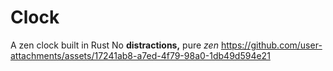 # Clock

A zen clock built in Rust
No **distractions,** pure *zen*
https://github.com/user-attachments/assets/17241ab8-a7ed-4f79-98a0-1db49d594e21


